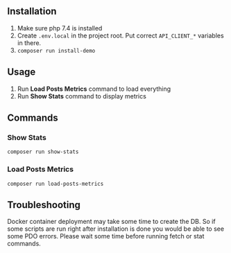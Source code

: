 ## Installation

1. Make sure php 7.4 is installed
2. Create `.env.local` in the project root. Put correct `API_CLIENT_*` variables in there.
3. `composer run install-demo`

## Usage

1. Run **Load Posts Metrics** command to load everything
2. Run **Show Stats** command to display metrics

## Commands

### Show Stats
    
`composer run show-stats`

### Load Posts Metrics

`composer run load-posts-metrics`

## Troubleshooting

Docker container deployment may take some time to create the DB.
So if some scripts are run right after installation is done you would be able to see some PDO errors.
Please wait some time before running fetch or stat commands.

